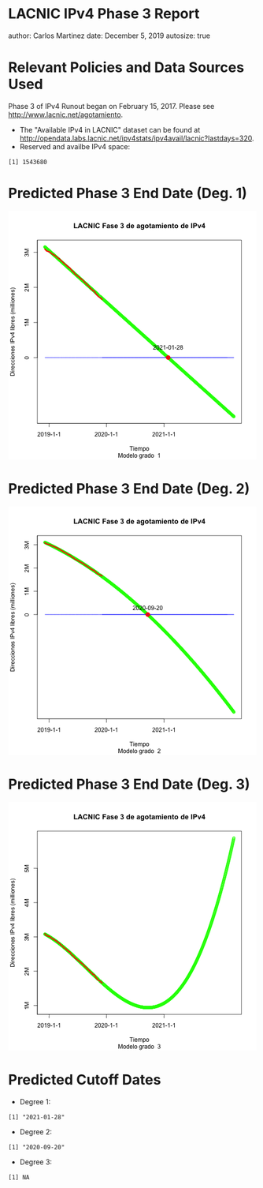 LACNIC IPv4 Phase 3 Report
========================================================
author: Carlos Martinez
date: December 5, 2019
autosize: true

Relevant Policies and Data Sources Used 
========================================================

Phase 3 of IPv4 Runout began on February 15, 2017. Please see <http://www.lacnic.net/agotamiento>.

- The "Available IPv4 in LACNIC" dataset can be found at <http://opendata.labs.lacnic.net/ipv4stats/ipv4avail/lacnic?lastdays=320>.
- Reserved and availbe IPv4 space: 

```
[1] 1543680
```


Predicted Phase 3 End Date (Deg. 1)
========================================================

![plot of chunk unnamed-chunk-2](LACNIC_IPv4_F3_Report-figure/unnamed-chunk-2-1.png)

Predicted Phase 3 End Date (Deg. 2)
========================================================

![plot of chunk unnamed-chunk-3](LACNIC_IPv4_F3_Report-figure/unnamed-chunk-3-1.png)

Predicted Phase 3 End Date (Deg. 3)
========================================================

![plot of chunk unnamed-chunk-4](LACNIC_IPv4_F3_Report-figure/unnamed-chunk-4-1.png)

Predicted Cutoff Dates
========================================================

- Degree 1:

```
[1] "2021-01-28"
```

- Degree 2:

```
[1] "2020-09-20"
```

- Degree 3:

```
[1] NA
```



